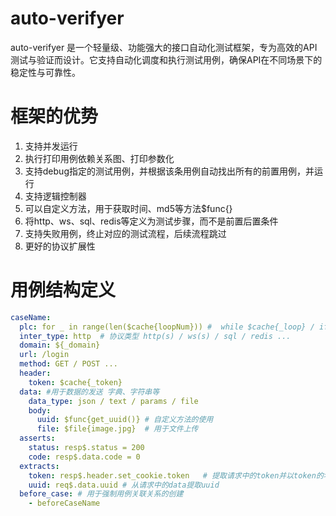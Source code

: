 # auto-verifyer

auto-verifyer 是一个轻量级、功能强大的接口自动化测试框架，专为高效的API测试与验证而设计。它支持自动化调度和执行测试用例，确保API在不同场景下的稳定性与可靠性。

# 框架的优势

1. 支持并发运行
2. 执行打印用例依赖关系图、打印参数化
3. 支持debug指定的测试用例，并根据该条用例自动找出所有的前置用例，并运行
4. 支持逻辑控制器
5. 可以自定义方法，用于获取时间、md5等方法$func{}
6. 将http、ws、sql、redis等定义为测试步骤，而不是前置后置条件
7. 支持失败用例，终止对应的测试流程，后续流程跳过
8. 更好的协议扩展性

# 用例结构定义

```yaml
caseName:
  plc: for _ in range(len($cache{loopNum})) #  while $cache{_loop} / if $config{_env} = "dev"
  inter_type: http  # 协议类型 http(s) / ws(s) / sql / redis ...
  domain: ${_domain}
  url: /login
  method: GET / POST ...
  header:
    token: $cache{_token}
  data: #用于数据的发送 字典、字符串等
    data_type: json / text / params / file
    body:
      uuid: $func{get_uuid()} # 自定义方法的使用
      file: $file{image.jpg}  # 用于文件上传
  asserts:
    status: resp$.status = 200
    code: resp$.data.code = 0
  extracts:
    token: resp$.header.set_cookie.token   # 提取请求中的token并以token的名字存入缓存
    uuid: req$.data.uuid # 从请求中的data提取uuid
  before_case: # 用于强制用例关联关系的创建
    - beforeCaseName
```

    